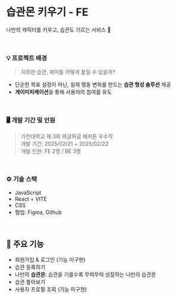 # 습관몬 키우기 - FE
나만의 캐릭터를 키우고, 습관도 기르는 서비스 🌱

</br>

### 💡 프로젝트 배경
> 지루한 습관, 재미를 어떻게 붙일 수 있을까?
- 단순한 목표 설정이 아닌, 실제 행동 변화를 만드는 **습관 형성 솔루션** 제공
- **게이미피케이션**을 통해 사용자의 참여를 유도

</br>

### 🖥️ 개발 기간 및 인원
> 가천대학교 제 3회 와글와글 해커톤 우수작 </br>
> 개발 기간: 2025/02/21 ~ 2025/02/22 </br>
> 개발 인원: FE 2명 / BE 3명

</br>

### ⚙️ 기술 스택
- JavaScript
- React + VITE 
- CSS
- 협업: Figma, Github

</br>

## 🐣 주요 기능
- 회원가입 & 로그인 (기능 미구현) 
- 습관 등록하기 
- 나만의 **습관몬**: 습관을 기를수록 무럭무럭 성장하는 나만의 습관몬
- 습관 톺아보기
- 사용자 프로필 조회 (기능 미구현) 
